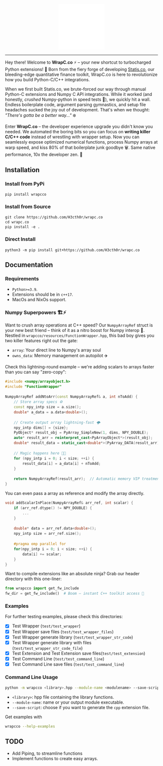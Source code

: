 <div align="center">
    <picture>
        <source media="(prefers-color-scheme: light)" srcset="/docs/logo_wrapc_light.svg">
        <img alt="wrapc.co logo" src="/docs/logo_wrapc_dark.svg" width="30%" height="30%">
    </picture>
</div>

---

Hey there! Welcome to **WrapC.co** ⚡ – your new shortcut to turbocharged Python extensions! 🚀 Born from the fiery forge of developing [Statis.co](https://github.com/H3cth0r/statis.co), our bleeding-edge quantitative finance toolkit, WrapC.co is here to revolutionize how you build Python-C/C++ integrations.

When we first built Statis.co, we brute-forced our way through manual Python-C extensions and Numpy C API integrations. While it worked (and honestly, *crushed* Numpy-python in speed tests 💨), we quickly hit a wall. Endless boilerplate code, argument parsing gymnastics, and setup file headaches sucked the joy out of development. That's when we thought: *"There's gotta be a better way..."* ❄️

Enter **WrapC.co** – the developer experience upgrade you didn't know you needed. We automated the boring bits so you can focus on **writing killer C/C++ code** instead of wrestling with wrapper setup. Now you can seamlessly expose optimized numerical functions, process Numpy arrays at warp speed, and kiss 80% of that boilerplate junk goodbye 🗑️. Same native performance, 10x the developer zen. 🔮

## Installation

### Install from PyPi
```
pip install wrapcco
```

### Install from Source
```
git clone https://github.com/H3cth0r/wrapc.co
cd wrapc.co
pip install -e .
```

### Direct Install
```
python3 -m pip install git+https://github.com/H3cth0r/wrapc.co
```

## Documentation
### Requirements
- `Python>=3.9`.
- Extensions should be in `c++17`.
- MacOs and NixOs support.

### Numpy Superpowers 🏗️⚡
Want to crush array operations at C++ speed? Our `NumpyArrayRef` struct is your new best friend – think of it as a nitro boost for Numpy interop 🚀. Nestled in `wrapcco/resources/FunctionWrapper.hpp`, this bad boy gives you two killer features right out the gate:
- `array`: Your direct line to Numpy's array soul
- `owns_data`: Memory management on autopilot ✈️

Check this lightning-round example – we're adding scalars to arrays faster than you can say "zero-copy": 

```cpp
#include <numpy/arrayobject.h>
#include "FunctionWrapper"

NumpyArrayRef addNtoArr(const NumpyArrayRef& a, int nToAdd) {
    // Store array specs ⚙️
    const npy_intp size = a.size();
    double* a_data = a.data<double>();

    // Create output array lightning-fast 🌩️
    npy_intp dims[] = {size};
    PyObject* result_obj = PyArray_SimpleNew(1, dims, NPY_DOUBLE);
    auto* result_arr = reinterpret_cast<PyArrayObject*>(result_obj);
    double* result_data = static_cast<double*>(PyArray_DATA(result_arr));

    // Magic happens here 🎩✨
    for (npy_intp i = 0; i < size; ++i) {
        result_data[i] = a_data[i] + nToAdd;
    }

    return NumpyArrayRef(result_arr);  // Automatic memory VIP treatment 🎟️
}
```

You can even pass a array as reference and modify the array directly.
```cpp
void addScalarInPlace(NumpyArrayRef& arr_ref, int scalar) {
    if (arr_ref.dtype() != NPY_DOUBLE) {
        ...
    }
    
    double* data = arr_ref.data<double>();
    npy_intp size = arr_ref.size();
    
    #pragma omp parallel for
    for(npy_intp i = 0; i < size; ++i) {
        data[i] += scalar;
    }
}
```

Want to compile extensions like an absolute ninja? Grab our header directory with this one-liner:
```py
from wrapcco import get_fw_include
fw_dir = get_fw_include()  # Boom – instant C++ toolkit access 🔧
```

### Examples
For further testing examples, please check this directories:
- [x] Test Wrapper (`test/test_wrapper`)
- [x] Test Wrapper save files (`test/test_wrapper_files`)
- [x] Test Wrapper generate library (`test/test_wrapper_str_code`)
- [x] Test Wrapper generate library with files (`test/test_wrapper_str_code_file`)
- [x] Test Extension and Test Extension save files(`test/test_extension`)
- [x] Test Command Line (`test/test_command_line`)
- [x] Test Command Line save files (`test/test_command_line`)

### Command Line Usage
```sh
python -m wrapcco <library>.hpp --module-name <modulename> --save-script <true/false> --output-path "./"
```
- `<library>`: hpp file containing the library functions.
- `--module-name`: name or your output module executable.
- `--save-script`: choose if you want to generate the `cpp` extension file.

Get examples with
```sh
wrapcco --help-examples
```

## TODO
- Add Piping, to streamline functions
- Implement functions to create easy arrays.
